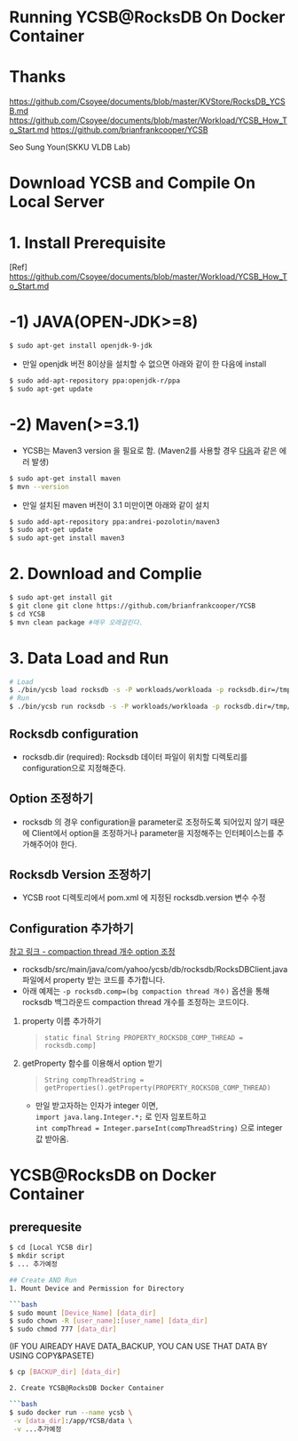 # Running YCSB@RocksDB On Docker Container
# Thanks

https://github.com/Csoyee/documents/blob/master/KVStore/RocksDB_YCSB.md
https://github.com/Csoyee/documents/blob/master/Workload/YCSB_How_To_Start.md
https://github.com/brianfrankcooper/YCSB

Seo Sung Youn(SKKU VLDB Lab)

# Download YCSB and Compile On Local Server

# 1. Install Prerequisite
[Ref] https://github.com/Csoyee/documents/blob/master/Workload/YCSB_How_To_Start.md
  # -1) JAVA(OPEN-JDK>=8)
  ```bash
  $ sudo apt-get install openjdk-9-jdk
 ```
 
- 만일 openjdk 버전 8이상을 설치할 수 없으면 아래와 같이 한 다음에 install 
```bash
$ sudo add-apt-repository ppa:openjdk-r/ppa
$ sudo apt-get update 
```

# -2) Maven(>=3.1)
- YCSB는 Maven3 version  을 필요로 함. (Maven2를 사용할 경우 [다음](https://github.com/brianfrankcooper/YCSB/issues/406)과 같은 에러 발생)
```bash
$ sudo apt-get install maven
$ mvn --version
```
- 만일 설치된 maven 버전이 3.1 미만이면 아래와 같이 설치
```bash
$ sudo add-apt-repository ppa:andrei-pozolotin/maven3
$ sudo apt-get update
$ sudo apt-get install maven3
```

# 2. Download and Complie
``` bash
$ sudo apt-get install git 
$ git clone git clone https://github.com/brianfrankcooper/YCSB
$ cd YCSB
$ mvn clean package #매우 오래걸린다.
```
# 3. Data Load and Run
```bash
# Load  
$ ./bin/ycsb load rocksdb -s -P workloads/workloada -p rocksdb.dir=/tmp/ycsb-rocksdb-data
# Run   
$ ./bin/ycsb run rocksdb -s -P workloads/workloada -p rocksdb.dir=/tmp/ycsb-rocksdb-data
```
## Rocksdb configuration  
- rocksdb.dir (required): Rocksdb 데이터 파일이 위치할 디렉토리를 configuration으로 지정해준다. 


## Option 조정하기
- rocksdb 의 경우 configuration을 parameter로 조정하도록 되어있지 않기 때문에 Client에서 option을 조정하거나 parameter을 지정해주는 인터페이스는를 추가해주어야 한다. 

## Rocksdb Version 조정하기
- YCSB root 디렉토리에서 pom.xml 에 지정된 rocksdb.version 변수 수정


## Configuration 추가하기 
[참고 링크 - compaction thread 개수 option 조정](https://github.com/Csoyee/YCSB/commit/c04863a2035e763c6b6751ec0b5034db93075a40)
- rocksdb/src/main/java/com/yahoo/ycsb/db/rocksdb/RocksDBClient.java 파일에서 property 받는 코드를 추가합니다.
- 아래 예제는 `-p rocksdb.comp=(bg compaction thread 개수)` 옵션을 통해 rocksdb 백그라운드 compaction thread 개수를 조정하는 코드이다.
1. property 이름 추가하기  
    > `static final String PROPERTY_ROCKSDB_COMP_THREAD = rocksdb.comp]`
2. getProperty 함수를 이용해서 option 받기  
    > `String compThreadString = getProperties().getProperty(PROPERTY_ROCKSDB_COMP_THREAD)`  
    - 만일 받고자하는 인자가 integer 이면,   
    `import java.lang.Integer.*;` 로 인자 임포트하고   
    `int compThread = Integer.parseInt(compThreadString)` 으로 integer 값 받아옴.



# YCSB@RocksDB on Docker Container

## prerequesite
```bash
$ cd [Local YCSB dir]
$ mkdir script
$ ... 추가예정

## Create AND Run
1. Mount Device and Permission for Directory 

```bash
$ sudo mount [Device_Name] [data_dir]
$ sudo chown -R [user_name]:[user_name] [data_dir]
$ sudo chmod 777 [data_dir]
```
(IF YOU AlREADY HAVE DATA_BACKUP, YOU CAN USE THAT DATA BY USING COPY&PASETE)
```bash
$ cp [BACKUP_dir] [data_dir]

2. Create YCSB@RocksDB Docker Container

```bash
$ sudo docker run --name ycsb \
 -v [data_dir]:/app/YCSB/data \
 -v ...추가예정
    
